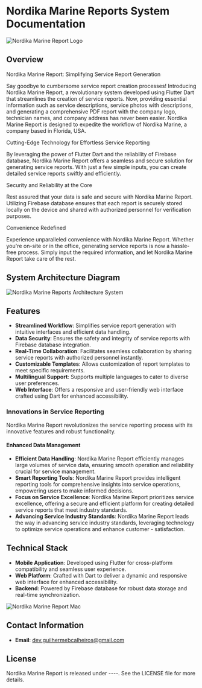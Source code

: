 # Nordika Marine Reports System Documentation

![Nordika Marine Report Logo](https://i.ibb.co/9tqg8MB/NReport-2.jpg)

## Overview

Nordika Marine Report: Simplifying Service Report Generation

Say goodbye to cumbersome service report creation processes! Introducing Nordika Marine Report, a revolutionary system developed using Flutter Dart that streamlines the creation of service reports. Now, providing essential information such as service descriptions, service photos with descriptions, and generating a comprehensive PDF report with the company logo, technician names, and company address has never been easier. Nordika Marine Report is designed to expedite the workflow of Nordika Marine, a company based in Florida, USA.

Cutting-Edge Technology for Effortless Service Reporting

By leveraging the power of Flutter Dart and the reliability of Firebase database, Nordika Marine Report offers a seamless and secure solution for generating service reports. With just a few simple inputs, you can create detailed service reports swiftly and efficiently.

Security and Reliability at the Core

Rest assured that your data is safe and secure with Nordika Marine Report. Utilizing Firebase database ensures that each report is securely stored locally on the device and shared with authorized personnel for verification purposes.

Convenience Redefined

Experience unparalleled convenience with Nordika Marine Report. Whether you're on-site or in the office, generating service reports is now a hassle-free process. Simply input the required information, and let Nordika Marine Report take care of the rest.

## System Architecture Diagram

![Nordika Marine Reports Architecture System]()


## Features

- **Streamlined Workflow**: Simplifies service report generation with intuitive interfaces and efficient data handling.
- **Data Security**: Ensures the safety and integrity of service reports with Firebase database integration.
- **Real-Time Collaboration**: Facilitates seamless collaboration by sharing service reports with authorized personnel instantly.
- **Customizable Templates**: Allows customization of report templates to meet specific requirements.
- **Multilingual Support**: Supports multiple languages to cater to diverse user preferences.
- **Web Interface**: Offers a responsive and user-friendly web interface crafted using Dart for enhanced accessibility.

### Innovations in Service Reporting

Nordika Marine Report revolutionizes the service reporting process with its innovative features and robust functionality.

#### Enhanced Data Management

- **Efficient Data Handling**: Nordika Marine Report efficiently manages large volumes of service data, ensuring smooth operation and reliability crucial for service management.
- **Smart Reporting Tools**: Nordika Marine Report provides intelligent reporting tools for comprehensive insights into service operations, empowering users to make informed decisions.
- **Focus on Service Excellence**: Nordika Marine Report prioritizes service excellence, offering a secure and efficient platform for creating detailed service reports that meet industry standards.
- **Advancing Service Industry Standards**: Nordika Marine Report leads the way in advancing service industry standards, leveraging technology to optimize service operations and enhance customer - satisfaction.

## Technical Stack

- **Mobile Application**: Developed using Flutter for cross-platform compatibility and seamless user experience.
- **Web Platform**: Crafted with Dart to deliver a dynamic and responsive web interface for enhanced accessibility.
- **Backend**: Powered by Firebase database for robust data storage and real-time synchronization.

![Nordika Marine Report Mac](https://i.ibb.co/TtnGdFq/Design-sem-nome-25.png)


## Contact Information

- **Email**: dev.guilhermebcalheiros@gmail.com

## License

Nordika Marine Report is released under ----. See the LICENSE file for more details.
